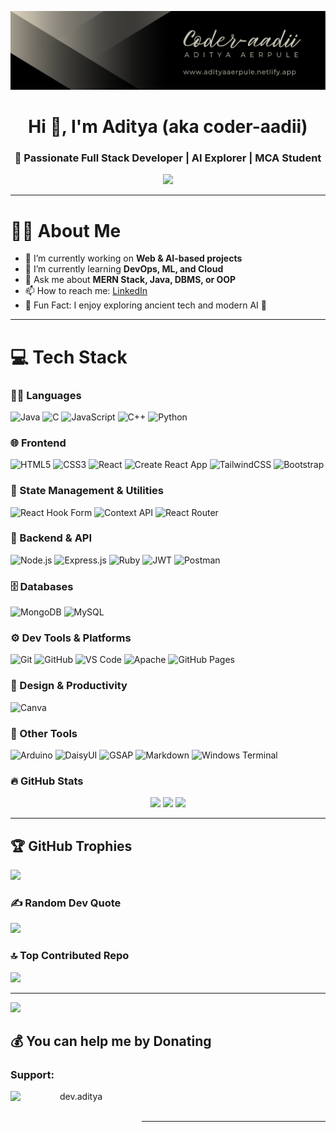 ![banner](/image/github-header-image.png)
<h1 align="center">Hi 👋, I'm Aditya (aka coder-aadii)</h1>
<h3 align="center">🚀 Passionate Full Stack Developer | AI Explorer | MCA Student</h3>

<p align="center">
  <img src="https://readme-typing-svg.demolab.com/?lines=Always+learning+something+new!;Love+for+Web+Dev,+AI,+App+Dev;Building+cool+projects+with+MERN+Stack&font=Fira+Code&center=true&width=500&height=45&color=00BFFF&vCenter=true&pause=1000" />
</p>

---

# 👨‍💻 About Me

- 🔭 I’m currently working on **Web & AI-based projects**
- 🌱 I’m currently learning **DevOps, ML, and Cloud**
- 💬 Ask me about **MERN Stack, Java, DBMS, or OOP**
- 📫 How to reach me: [LinkedIn](https://www.linkedin.com/in/aditya-aerpule-a22062309/)
- 📜 Fun Fact: I enjoy exploring ancient tech and modern AI 🤖

---

# 💻 Tech Stack

### 👨‍💻 Languages
![Java](https://img.shields.io/badge/Java-%23ED8B00.svg?style=for-the-badge&logo=java&logoColor=white)
![C](https://img.shields.io/badge/C-%2300599C.svg?style=for-the-badge&logo=c)
![JavaScript](https://img.shields.io/badge/JavaScript-%23323330.svg?style=for-the-badge&logo=javascript)
![C++](https://img.shields.io/badge/C++-%2300599C.svg?style=for-the-badge&logo=c%2B%2B)
![Python](https://img.shields.io/badge/Python-%2314354C.svg?style=for-the-badge&logo=python)

### 🌐 Frontend
![HTML5](https://img.shields.io/badge/HTML5-E34F26.svg?style=for-the-badge&logo=html5&logoColor=white)
![CSS3](https://img.shields.io/badge/CSS3-1572B6.svg?style=for-the-badge&logo=css3&logoColor=white)
![React](https://img.shields.io/badge/React-%2320232a.svg?style=for-the-badge&logo=react)
![Create React App](https://img.shields.io/badge/Create%20React%20App-09D3AC?style=for-the-badge&logo=react&logoColor=white)
![TailwindCSS](https://img.shields.io/badge/TailwindCSS-%2338B2AC.svg?style=for-the-badge&logo=tailwind-css)
![Bootstrap](https://img.shields.io/badge/Bootstrap-%23563D7C.svg?style=for-the-badge&logo=bootstrap)

### 🧠 State Management & Utilities
![React Hook Form](https://img.shields.io/badge/React%20Hook%20Form-%23EC5990.svg?style=for-the-badge&logo=reacthookform&logoColor=white)
![Context API](https://img.shields.io/badge/Context--API-61DAFB?style=for-the-badge&logo=react)
![React Router](https://img.shields.io/badge/React_Router-CA4245?style=for-the-badge&logo=react-router)

### 🚀 Backend & API
![Node.js](https://img.shields.io/badge/Node.js-339933.svg?style=for-the-badge&logo=nodedotjs)
![Express.js](https://img.shields.io/badge/Express.js-000000.svg?style=for-the-badge&logo=express)
![Ruby](https://img.shields.io/badge/RUBY-%23777BB4.svg?style=for-the-badge&logo=ruby)
![JWT](https://img.shields.io/badge/JWT-black?style=for-the-badge&logo=JSON%20web%20tokens)
![Postman](https://img.shields.io/badge/Postman-FF6C37?style=for-the-badge&logo=postman)

### 🗄️ Databases
![MongoDB](https://img.shields.io/badge/MongoDB-%234ea94b.svg?style=for-the-badge&logo=mongodb)
![MySQL](https://img.shields.io/badge/MySQL-%2300f.svg?style=for-the-badge&logo=mysql&logoColor=white)

### ⚙️ Dev Tools & Platforms
![Git](https://img.shields.io/badge/Git-%23F05033.svg?style=for-the-badge&logo=git)
![GitHub](https://img.shields.io/badge/GitHub-%23121011.svg?style=for-the-badge&logo=github)
![VS Code](https://img.shields.io/badge/VS%20Code-%23007ACC.svg?style=for-the-badge&logo=visual-studio-code)
![Apache](https://img.shields.io/badge/Apache-%23D42029.svg?style=for-the-badge&logo=apache)
![GitHub Pages](https://img.shields.io/badge/GitHub%20Pages-121013?style=for-the-badge&logo=github)

### 🎨 Design & Productivity
![Canva](https://img.shields.io/badge/Canva-%2300C4CC.svg?style=for-the-badge&logo=Canva)

### 🧩 Other Tools
![Arduino](https://img.shields.io/badge/Arduino-%2300979D.svg?style=for-the-badge&logo=arduino&logoColor=white)
![DaisyUI](https://img.shields.io/badge/DaisyUI-5A0EF8?style=for-the-badge&logo=daisyui)
![GSAP](https://img.shields.io/badge/GreenSock-%2388CE02.svg?style=for-the-badge&logo=greensock)
![Markdown](https://img.shields.io/badge/Markdown-%23000000.svg?style=for-the-badge&logo=markdown)
![Windows Terminal](https://img.shields.io/badge/Windows%20Terminal-%234D4D4D.svg?style=for-the-badge&logo=windows-terminal)

### 🔥 GitHub Stats

<p align="center">
  <img src="https://github-readme-stats.vercel.app/api?username=coder-aadii&show_icons=true&theme=vision-friendly-dark" height="165"/>
  <img src="https://github-readme-streak-stats.herokuapp.com/?user=coder-aadii&theme=vision-friendly-dark" height="165"/>
  <img src="https://github-readme-stats.vercel.app/api/top-langs?username=coder-aadii&show_icons=true&layout=compact&theme=vision-friendly-dark" height="165"/>
</p>

---

## 🏆 GitHub Trophies

![](https://github-profile-trophy.vercel.app/?username=coder-aadii&theme=radical&no-frame=false&no-bg=true&margin-w=4)

### ✍️ Random Dev Quote

![](https://quotes-github-readme.vercel.app/api?type=horizontal&theme=tokyonight)

### 🔝 Top Contributed Repo

![](https://github-contributor-stats.vercel.app/api?username=coder-aadii&limit=5&theme=neon&combine_all_yearly_contributions=true)

---

[![](https://visitcount.itsvg.in/api?id=coder-aadii&icon=6&color=0)](https://visitcount.itsvg.in)

## 💰 You can help me by Donating
<h3 align="left">Support:</h3>

<p><a align="center" href="https://www.buymeacoffee.com/dev.aditya"> 
<img align="left" src="https://cdn.buymeacoffee.com/buttons/v2/default-yellow.png" height="50" width="210" alt="dev.aditya" />
</a></p>
<br><br>

---
